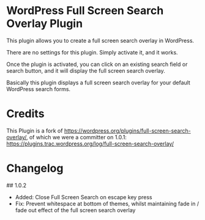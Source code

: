# WordPress Full Screen Search Overlay Plugin

This plugin allows you to create a full screen search overlay in WordPress.

There are no settings for this plugin. Simply activate it, and it works.

Once the plugin is activated, you can click on an existing search field or search button, and it will display the full screen search overlay.

Basically this plugin displays a full screen search overlay for your default WordPress search forms.

# Credits

This Plugin is a fork of https://wordpress.org/plugins/full-screen-search-overlay/, of which we were a committer on 1.0.1:
https://plugins.trac.wordpress.org/log/full-screen-search-overlay/

# Changelog

## 1.0.2

* Added: Close Full Screen Search on escape key press
* Fix: Prevent whitespace at bottom of themes, whilst maintaining fade in / fade out effect of the full screen search overlay